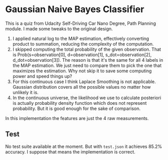 # Gaussian Naive Bayes Classifier
This is a quiz from Udacity Self-Driving Car Nano Degree, Path Planning module. I made some tweaks to the original design.
1. I applied natural log to the MAP estimation, effectively converting product to summation, reducing the complexity of the computation.
2. I skipped computing the total probability of the given observation. That is Prob(s=observation[0], d=observation[1], s_dot=observation[2], d_dot=observation[3]). The reason is that it's the same for all 4 labels in the MAP estimation. We just need to compare them to pick the one that maximizes the estimation. Why not skip it to save some computing power and speed things up?
3. For this continuous case I think Laplace Smoothing is not applicable. Gaussian distribution covers all the possible values no matter how unlikely it is.
4. In the continuous universe, the likelihood we use to calculate posteriori is actually probability density function which does not represent probability. But it is good enough for the sake of comparison.

In this implementation the features are just the 4 raw measurements.

## Test
No test suite available at the moment. But with `test.json` it achieves 85.2% accuracy. I suppose that means the implementation is correct.
